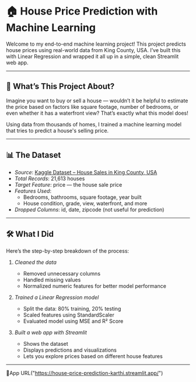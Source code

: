
# 🏠 House Price Prediction with Machine Learning

Welcome to my end-to-end machine learning project! This project predicts house prices using real-world data from King County, USA. I’ve built this with Linear Regression and wrapped it all up in a simple, clean Streamlit web app.

---

## 📌 What’s This Project About?

Imagine you want to buy or sell a house — wouldn’t it be helpful to estimate the price based on factors like square footage, number of bedrooms, or even whether it has a waterfront view? That’s exactly what this model does!

Using data from thousands of homes, I trained a machine learning model that tries to predict a house's selling price.

---

## 📊 The Dataset

- *Source*: [Kaggle Dataset – House Sales in King County, USA](https://www.kaggle.com/datasets/harlfoxem/housesalesprediction)
- *Total Records*: 21,613 houses
- *Target Feature*: price — the house sale price
- *Features Used*: 
  - Bedrooms, bathrooms, square footage, year built
  - House condition, grade, view, waterfront, and more
- *Dropped Columns*: id, date, zipcode (not useful for prediction)

---

## 🛠 What I Did

Here’s the step-by-step breakdown of the process:

1. *Cleaned the data*  
   - Removed unnecessary columns  
   - Handled missing values  
   - Normalized numeric features for better model performance  

2. *Trained a Linear Regression model*  
   - Split the data: 80% training, 20% testing  
   - Scaled features using StandardScaler  
   - Evaluated model using MSE and R² Score  

3. *Built a web app with Streamlit*  
   - Shows the dataset  
   - Displays predictions and visualizations  
   - Lets you explore prices based on different house features  

---


🚀App URL("https://house-price-prediction-karthi.streamlit.app/")
